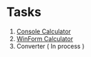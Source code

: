 # Tasks
1) [Console Calculator](https://gist.github.com/solaresclipse/ac2440bc64bc00607ff7c7723f30ca62)
2) [WinForm Calculator](https://gist.github.com/solaresclipse/b4aa4ceb33c348b0baf91c162bb95fce)
3) Converter ( In process )
